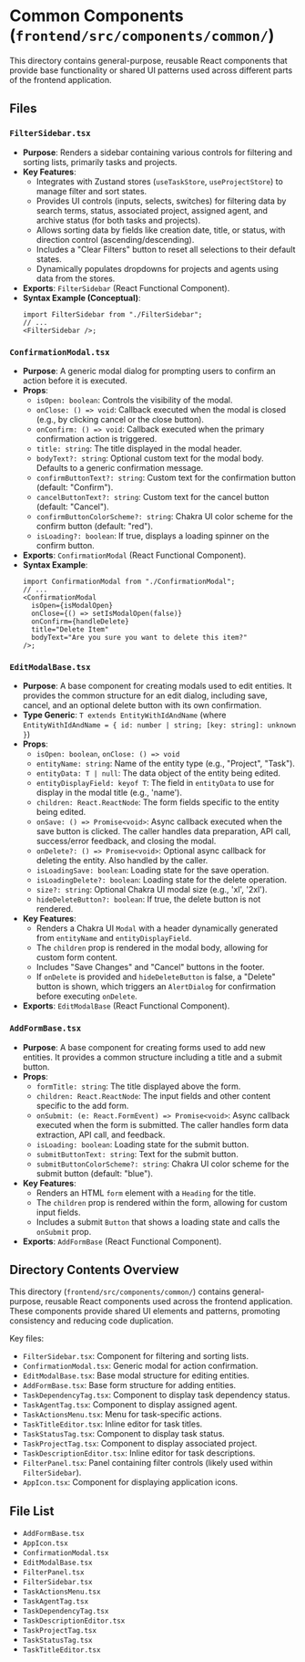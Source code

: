# Common Components (`frontend/src/components/common/`)

This directory contains general-purpose, reusable React components that provide base functionality or shared UI patterns used across different parts of the frontend application.

## Files

### `FilterSidebar.tsx`

- **Purpose**: Renders a sidebar containing various controls for filtering and sorting lists, primarily tasks and projects.
- **Key Features**:
  - Integrates with Zustand stores (`useTaskStore`, `useProjectStore`) to manage filter and sort states.
  - Provides UI controls (inputs, selects, switches) for filtering data by search terms, status, associated project, assigned agent, and archive status (for both tasks and projects).
  - Allows sorting data by fields like creation date, title, or status, with direction control (ascending/descending).
  - Includes a "Clear Filters" button to reset all selections to their default states.
  - Dynamically populates dropdowns for projects and agents using data from the stores.
- **Exports**: `FilterSidebar` (React Functional Component).
- **Syntax Example (Conceptual)**:
  ```tsx
  import FilterSidebar from "./FilterSidebar";
  // ...
  <FilterSidebar />;
  ```

### `ConfirmationModal.tsx`

- **Purpose**: A generic modal dialog for prompting users to confirm an action before it is executed.
- **Props**:
  - `isOpen: boolean`: Controls the visibility of the modal.
  - `onClose: () => void`: Callback executed when the modal is closed (e.g., by clicking cancel or the close button).
  - `onConfirm: () => void`: Callback executed when the primary confirmation action is triggered.
  - `title: string`: The title displayed in the modal header.
  - `bodyText?: string`: Optional custom text for the modal body. Defaults to a generic confirmation message.
  - `confirmButtonText?: string`: Custom text for the confirmation button (default: "Confirm").
  - `cancelButtonText?: string`: Custom text for the cancel button (default: "Cancel").
  - `confirmButtonColorScheme?: string`: Chakra UI color scheme for the confirm button (default: "red").
  - `isLoading?: boolean`: If true, displays a loading spinner on the confirm button.
- **Exports**: `ConfirmationModal` (React Functional Component).
- **Syntax Example**:
  ```tsx
  import ConfirmationModal from "./ConfirmationModal";
  // ...
  <ConfirmationModal
    isOpen={isModalOpen}
    onClose={() => setIsModalOpen(false)}
    onConfirm={handleDelete}
    title="Delete Item"
    bodyText="Are you sure you want to delete this item?"
  />;
  ```

### `EditModalBase.tsx`

- **Purpose**: A base component for creating modals used to edit entities. It provides the common structure for an edit dialog, including save, cancel, and an optional delete button with its own confirmation.
- **Type Generic**: `T extends EntityWithIdAndName` (where `EntityWithIdAndName = { id: number | string; [key: string]: unknown }`)
- **Props**:
  - `isOpen: boolean`, `onClose: () => void`
  - `entityName: string`: Name of the entity type (e.g., "Project", "Task").
  - `entityData: T | null`: The data object of the entity being edited.
  - `entityDisplayField: keyof T`: The field in `entityData` to use for display in the modal title (e.g., 'name').
  - `children: React.ReactNode`: The form fields specific to the entity being edited.
  - `onSave: () => Promise<void>`: Async callback executed when the save button is clicked. The caller handles data preparation, API call, success/error feedback, and closing the modal.
  - `onDelete?: () => Promise<void>`: Optional async callback for deleting the entity. Also handled by the caller.
  - `isLoadingSave: boolean`: Loading state for the save operation.
  - `isLoadingDelete?: boolean`: Loading state for the delete operation.
  - `size?: string`: Optional Chakra UI modal size (e.g., 'xl', '2xl').
  - `hideDeleteButton?: boolean`: If true, the delete button is not rendered.
- **Key Features**:
  - Renders a Chakra UI `Modal` with a header dynamically generated from `entityName` and `entityDisplayField`.
  - The `children` prop is rendered in the modal body, allowing for custom form content.
  - Includes "Save Changes" and "Cancel" buttons in the footer.
  - If `onDelete` is provided and `hideDeleteButton` is false, a "Delete" button is shown, which triggers an `AlertDialog` for confirmation before executing `onDelete`.
- **Exports**: `EditModalBase` (React Functional Component).

### `AddFormBase.tsx`

- **Purpose**: A base component for creating forms used to add new entities. It provides a common structure including a title and a submit button.
- **Props**:
  - `formTitle: string`: The title displayed above the form.
  - `children: React.ReactNode`: The input fields and other content specific to the add form.
  - `onSubmit: (e: React.FormEvent) => Promise<void>`: Async callback executed when the form is submitted. The caller handles form data extraction, API call, and feedback.
  - `isLoading: boolean`: Loading state for the submit button.
  - `submitButtonText: string`: Text for the submit button.
  - `submitButtonColorScheme?: string`: Chakra UI color scheme for the submit button (default: "blue").
- **Key Features**:
  - Renders an HTML `form` element with a `Heading` for the title.
  - The `children` prop is rendered within the form, allowing for custom input fields.
  - Includes a submit `Button` that shows a loading state and calls the `onSubmit` prop.
- **Exports**: `AddFormBase` (React Functional Component).

## Directory Contents Overview

This directory (`frontend/src/components/common/`) contains general-purpose, reusable React components used across the frontend application. These components provide shared UI elements and patterns, promoting consistency and reducing code duplication.

Key files:

*   `FilterSidebar.tsx`: Component for filtering and sorting lists.
*   `ConfirmationModal.tsx`: Generic modal for action confirmation.
*   `EditModalBase.tsx`: Base modal structure for editing entities.
*   `AddFormBase.tsx`: Base form structure for adding entities.
*   `TaskDependencyTag.tsx`: Component to display task dependency status.
*   `TaskAgentTag.tsx`: Component to display assigned agent.
*   `TaskActionsMenu.tsx`: Menu for task-specific actions.
*   `TaskTitleEditor.tsx`: Inline editor for task titles.
*   `TaskStatusTag.tsx`: Component to display task status.
*   `TaskProjectTag.tsx`: Component to display associated project.
*   `TaskDescriptionEditor.tsx`: Inline editor for task descriptions.
*   `FilterPanel.tsx`: Panel containing filter controls (likely used within `FilterSidebar`).
*   `AppIcon.tsx`: Component for displaying application icons.

<!-- File List Start -->
## File List

- `AddFormBase.tsx`
- `AppIcon.tsx`
- `ConfirmationModal.tsx`
- `EditModalBase.tsx`
- `FilterPanel.tsx`
- `FilterSidebar.tsx`
- `TaskActionsMenu.tsx`
- `TaskAgentTag.tsx`
- `TaskDependencyTag.tsx`
- `TaskDescriptionEditor.tsx`
- `TaskProjectTag.tsx`
- `TaskStatusTag.tsx`
- `TaskTitleEditor.tsx`

<!-- File List End -->
